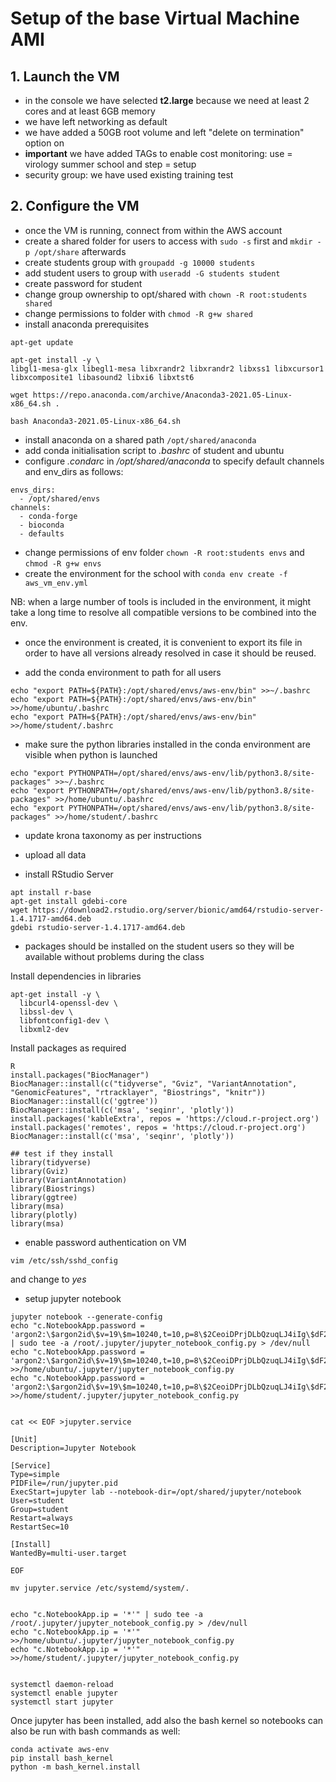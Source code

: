 # Setup of the base Virtual Machine AMI

## 1. Launch the VM


- in the console we have selected **t2.large** because we need at least 2 cores and at least 6GB memory
- we have left networking as default
- we have added a 50GB root volume and left "delete on termination" option on
- **important** we have added TAGs to enable cost monitoring: use = virology summer school and step = setup
- security group: we have used existing training test


## 2. Configure the VM

- once the VM is running, connect from within the AWS account
- create a shared folder for users to access with ```sudo -s``` first and ```mkdir -p /opt/share``` afterwards
- create students group with ```groupadd -g 10000 students```
- add student users to group with ```useradd -G students student```
- create password for student
- change group ownership to opt/shared with ```chown -R root:students shared```
- change permissions to folder with ```chmod -R g+w shared```
- install anaconda prerequisites

```
apt-get update

apt-get install -y \
libgl1-mesa-glx libegl1-mesa libxrandr2 libxrandr2 libxss1 libxcursor1 libxcomposite1 libasound2 libxi6 libxtst6

wget https://repo.anaconda.com/archive/Anaconda3-2021.05-Linux-x86_64.sh .

bash Anaconda3-2021.05-Linux-x86_64.sh

```

- install anaconda on a shared path ```/opt/shared/anaconda```
- add conda initialisation script to *.bashrc* of student and ubuntu
- configure *.condarc* in */opt/shared/anaconda* to specify default channels and env_dirs as follows:

```
envs_dirs:
  - /opt/shared/envs
channels:
  - conda-forge
  - bioconda
  - defaults
```

- change permissions of env folder ```chown -R root:students envs``` and ```chmod -R g+w envs```
- create the environment for the school with ```conda env create -f aws_vm_env.yml```

NB: when a large number of tools is included in the environment, it might take a long time to resolve all compatible versions to be combined into the env.

- once the environment is created, it is convenient to export its file in order to have all versions already resolved in case it should be reused.

- add the conda environment to path for all users

```
echo "export PATH=${PATH}:/opt/shared/envs/aws-env/bin" >>~/.bashrc
echo "export PATH=${PATH}:/opt/shared/envs/aws-env/bin" >>/home/ubuntu/.bashrc
echo "export PATH=${PATH}:/opt/shared/envs/aws-env/bin" >>/home/student/.bashrc
```

- make sure the python libraries installed in the conda environment are visible when python is launched

```
echo "export PYTHONPATH=/opt/shared/envs/aws-env/lib/python3.8/site-packages" >>~/.bashrc
echo "export PYTHONPATH=/opt/shared/envs/aws-env/lib/python3.8/site-packages" >>/home/ubuntu/.bashrc
echo "export PYTHONPATH=/opt/shared/envs/aws-env/lib/python3.8/site-packages" >>/home/student/.bashrc
```


- update krona taxonomy as per instructions

- upload all data
- install RStudio Server

```
apt install r-base
apt-get install gdebi-core
wget https://download2.rstudio.org/server/bionic/amd64/rstudio-server-1.4.1717-amd64.deb
gdebi rstudio-server-1.4.1717-amd64.deb
```

- packages should be installed on the student users so they will be available without problems during the class

Install dependencies in libraries

```
apt-get install -y \
  libcurl4-openssl-dev \
  libssl-dev \
  libfontconfig1-dev \
  libxml2-dev
```

Install packages as required

```
R
install.packages("BiocManager")
BiocManager::install(c("tidyverse", "Gviz", "VariantAnnotation", "GenomicFeatures", "rtracklayer", "Biostrings", "knitr"))
BiocManager::install(c('ggtree'))
BiocManager::install(c('msa', 'seqinr', 'plotly'))
install.packages('kableExtra', repos = 'https://cloud.r-project.org')
install.packages('remotes', repos = 'https://cloud.r-project.org')
BiocManager::install(c('msa', 'seqinr', 'plotly'))

## test if they install
library(tidyverse)
library(Gviz)
library(VariantAnnotation)
library(Biostrings)
library(ggtree)
library(msa)
library(plotly)
library(msa)
```

- enable password authentication on VM

```
vim /etc/ssh/sshd_config
```
and change to *yes*

- setup jupyter notebook

```
jupyter notebook --generate-config
echo "c.NotebookApp.password = 'argon2:\$argon2id\$v=19\$m=10240,t=10,p=8\$2CeoiDPrjDLbQzuqLJ4iIg\$dF2zXRg2Dlln5xvMsEaHXQ'" | sudo tee -a /root/.jupyter/jupyter_notebook_config.py > /dev/null
echo "c.NotebookApp.password = 'argon2:\$argon2id\$v=19\$m=10240,t=10,p=8\$2CeoiDPrjDLbQzuqLJ4iIg\$dF2zXRg2Dlln5xvMsEaHXQ'" >>/home/ubuntu/.jupyter/jupyter_notebook_config.py
echo "c.NotebookApp.password = 'argon2:\$argon2id\$v=19\$m=10240,t=10,p=8\$2CeoiDPrjDLbQzuqLJ4iIg\$dF2zXRg2Dlln5xvMsEaHXQ'" >>/home/student/.jupyter/jupyter_notebook_config.py


cat << EOF >jupyter.service

[Unit]
Description=Jupyter Notebook

[Service]
Type=simple
PIDFile=/run/jupyter.pid
ExecStart=jupyter lab --notebook-dir=/opt/shared/jupyter/notebook
User=student
Group=student
Restart=always
RestartSec=10

[Install]
WantedBy=multi-user.target

EOF

mv jupyter.service /etc/systemd/system/.


echo "c.NotebookApp.ip = '*'" | sudo tee -a /root/.jupyter/jupyter_notebook_config.py > /dev/null
echo "c.NotebookApp.ip = '*'" >>/home/ubuntu/.jupyter/jupyter_notebook_config.py
echo "c.NotebookApp.ip = '*'" >>/home/student/.jupyter/jupyter_notebook_config.py


systemctl daemon-reload
systemctl enable jupyter
systemctl start jupyter

```

Once jupyter has been installed, add also the bash kernel so notebooks can also be run with bash commands as well:

```
conda activate aws-env
pip install bash_kernel
python -m bash_kernel.install
```